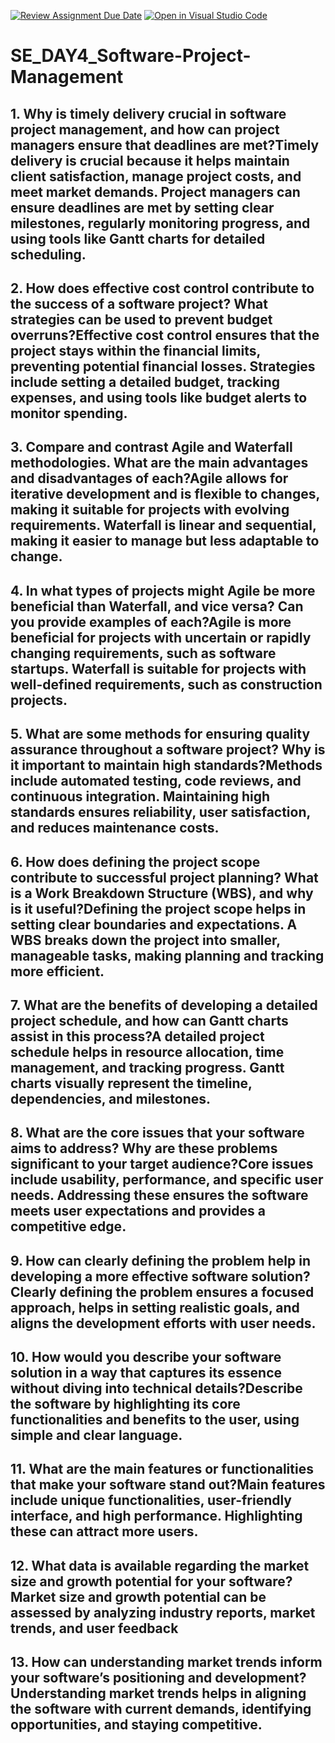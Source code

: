 [![Review Assignment Due Date](https://classroom.github.com/assets/deadline-readme-button-22041afd0340ce965d47ae6ef1cefeee28c7c493a6346c4f15d667ab976d596c.svg)](https://classroom.github.com/a/9pw6JKcu)
[![Open in Visual Studio Code](https://classroom.github.com/assets/open-in-vscode-2e0aaae1b6195c2367325f4f02e2d04e9abb55f0b24a779b69b11b9e10269abc.svg)](https://classroom.github.com/online_ide?assignment_repo_id=18491603&assignment_repo_type=AssignmentRepo)
# SE_DAY4_Software-Project-Management
## 1. Why is timely delivery crucial in software project management, and how can project managers ensure that deadlines are met?Timely delivery is crucial because it helps maintain client satisfaction, manage project costs, and meet market demands. Project managers can ensure deadlines are met by setting clear milestones, regularly monitoring progress, and using tools like Gantt charts for detailed scheduling.
## 2. How does effective cost control contribute to the success of a software project? What strategies can be used to prevent budget overruns?Effective cost control ensures that the project stays within the financial limits, preventing potential financial losses. Strategies include setting a detailed budget, tracking expenses, and using tools like budget alerts to monitor spending.
## 3. Compare and contrast Agile and Waterfall methodologies. What are the main advantages and disadvantages of each?Agile allows for iterative development and is flexible to changes, making it suitable for projects with evolving requirements. Waterfall is linear and sequential, making it easier to manage but less adaptable to change.
## 4. In what types of projects might Agile be more beneficial than Waterfall, and vice versa? Can you provide examples of each?Agile is more beneficial for projects with uncertain or rapidly changing requirements, such as software startups. Waterfall is suitable for projects with well-defined requirements, such as construction projects.
## 5. What are some methods for ensuring quality assurance throughout a software project? Why is it important to maintain high standards?Methods include automated testing, code reviews, and continuous integration. Maintaining high standards ensures reliability, user satisfaction, and reduces maintenance costs.
## 6. How does defining the project scope contribute to successful project planning? What is a Work Breakdown Structure (WBS), and why is it useful?Defining the project scope helps in setting clear boundaries and expectations. A WBS breaks down the project into smaller, manageable tasks, making planning and tracking more efficient.
## 7. What are the benefits of developing a detailed project schedule, and how can Gantt charts assist in this process?A detailed project schedule helps in resource allocation, time management, and tracking progress. Gantt charts visually represent the timeline, dependencies, and milestones.
## 8. What are the core issues that your software aims to address? Why are these problems significant to your target audience?Core issues include usability, performance, and specific user needs. Addressing these ensures the software meets user expectations and provides a competitive edge.
## 9. How can clearly defining the problem help in developing a more effective software solution?Clearly defining the problem ensures a focused approach, helps in setting realistic goals, and aligns the development efforts with user needs.
## 10. How would you describe your software solution in a way that captures its essence without diving into technical details?Describe the software by highlighting its core functionalities and benefits to the user, using simple and clear language.
## 11. What are the main features or functionalities that make your software stand out?Main features include unique functionalities, user-friendly interface, and high performance. Highlighting these can attract more users.
## 12. What data is available regarding the market size and growth potential for your software?Market size and growth potential can be assessed by analyzing industry reports, market trends, and user feedback
## 13. How can understanding market trends inform your software’s positioning and development?Understanding market trends helps in aligning the software with current demands, identifying opportunities, and staying competitive.
